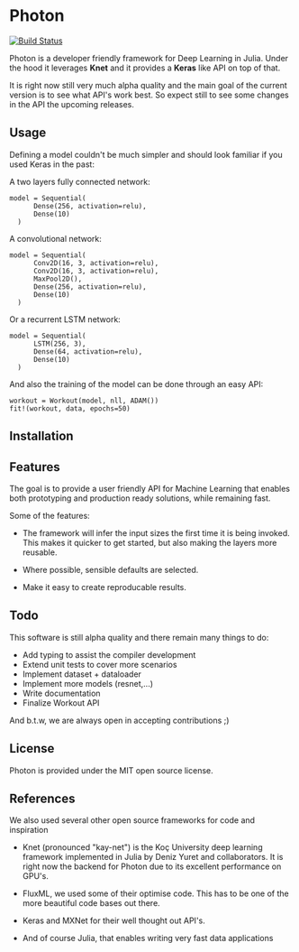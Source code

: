 
# Photon

[![Build Status](https://travis-ci.org/neurallayer/Photon.jl.svg?branch=master)](https://travis-ci.org/neurallayer/Photon.jl)

Photon is a developer friendly framework for Deep Learning in Julia. Under the hood it leverages **Knet** and it provides a **Keras** like API on top of that.

It is right now still very much alpha quality and the main goal of the current version is to see what API's work best. So expect still to see some changes in the API the upcoming releases.


## Usage
Defining a model couldn't be much simpler and should look familiar if you used Keras in the past:  

A two layers fully connected network:

```
model = Sequential(
      Dense(256, activation=relu),
      Dense(10)
  )
```

A convolutional network:

```
model = Sequential(
      Conv2D(16, 3, activation=relu),
      Conv2D(16, 3, activation=relu),
      MaxPool2D(),
      Dense(256, activation=relu),
      Dense(10)
  )
```

Or a recurrent LSTM network:

```
model = Sequential(
      LSTM(256, 3),
      Dense(64, activation=relu),
      Dense(10)
  )
```


And also the training of the model can be done through an
easy API:

```
workout = Workout(model, nll, ADAM())
fit!(workout, data, epochs=50)
```

## Installation




## Features
The goal is to provide a user friendly API for Machine Learning that enables both prototyping
and production ready solutions, while remaining fast.

Some of the features:

- The framework will infer the input sizes the first time it is being invoked. This
  makes it quicker to get started, but also making the layers more reusable.

- Where possible, sensible defaults are selected.

- Make it easy to create reproducable results.

## Todo
This software is still alpha quality and there remain many things to do:

- Add typing to assist the compiler development
- Extend unit tests to cover more scenarios
- Implement dataset + dataloader
- Implement more models (resnet,...)
- Write documentation
- Finalize Workout API

And b.t.w, we are always open in accepting contributions ;)

## License
Photon is provided under the MIT open source license.


## References
We also used several other open source frameworks for code and inspiration

- Knet (pronounced "kay-net") is the Koç University deep learning framework
  implemented in Julia by Deniz Yuret and collaborators. It is right now the backend
  for Photon due to its excellent performance on GPU's.

- FluxML, we used some of their optimise code. This has to be one of the more
  beautiful code bases out there.

- Keras and MXNet for their well thought out API's.

- And of course Julia, that enables writing very fast data applications
